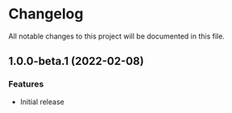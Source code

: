 # Changelog

All notable changes to this project will be documented in this file.

## 1.0.0-beta.1 (2022-02-08)

### Features

* Initial release
